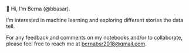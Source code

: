### 
👋 Hi, I’m Berna (@bbasar).

I’m interested in machine learning and exploring different stories the data tell. 

For any feedback and comments on my notebooks and/or to collaborate, please feel free to reach me at bernabsr2018@gmail.com. 

